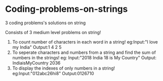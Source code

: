 # Coding-problems-on-strings
3 coding problems's solutions on string

Consists of 3 medium level problems on string!
1. To count number of characters in each word in a string!
    eg:Input:"I love my India"
       Output:1
              4
              2
              5
2. To seperate characters and numbers from a string and find the sum of numbers in the strings!
    eg: Input:"2018 India 18 is My Country"
        Output: IndiaisMyCountry
                2036
3. To display the indexes of only numbers in a string!
    eg:Input:"012abc26hi8"
       Output:0126710
       
